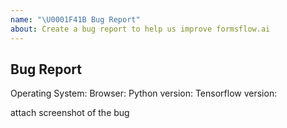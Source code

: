 ```yaml
---
name: "\U0001F41B Bug Report"
about: Create a bug report to help us improve formsflow.ai
---
```


## Bug Report

Operating System:
Browser:
Python version:
Tensorflow version: 

attach screenshot of the bug